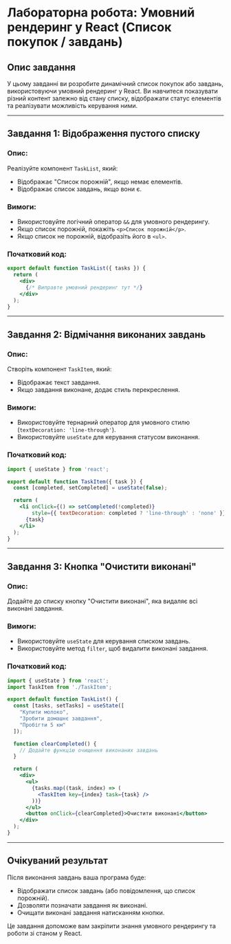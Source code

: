 # Лабораторна робота: Умовний рендеринг у React (Список покупок / завдань)

## Опис завдання

У цьому завданні ви розробите динамічний список покупок або завдань, використовуючи умовний рендеринг у React. Ви навчитеся показувати різний контент залежно від стану списку, відображати статус елементів та реалізувати можливість керування ними.

---

## Завдання 1: Відображення пустого списку

### Опис:
Реалізуйте компонент `TaskList`, який:
- Відображає "Список порожній", якщо немає елементів.
- Відображає список завдань, якщо вони є.

### Вимоги:
- Використовуйте логічний оператор `&&` для умовного рендерингу.
- Якщо список порожній, покажіть `<p>Список порожній</p>`.
- Якщо список не порожній, відобразіть його в `<ul>`.

### Початковий код:
```jsx
export default function TaskList({ tasks }) {
  return (
    <div>
      {/* Виправте умовний рендеринг тут */}
    </div>
  );
}
```

---

## Завдання 2: Відмічання виконаних завдань

### Опис:
Створіть компонент `TaskItem`, який:
- Відображає текст завдання.
- Якщо завдання виконане, додає стиль перекреслення.

### Вимоги:
- Використовуйте тернарний оператор для умовного стилю (`textDecoration: 'line-through'`).
- Використовуйте `useState` для керування статусом виконання.

### Початковий код:
```jsx
import { useState } from 'react';

export default function TaskItem({ task }) {
  const [completed, setCompleted] = useState(false);

  return (
    <li onClick={() => setCompleted(!completed)}
        style={{ textDecoration: completed ? 'line-through' : 'none' }}>
      {task}
    </li>
  );
}
```

---

## Завдання 3: Кнопка "Очистити виконані"

### Опис:
Додайте до списку кнопку "Очистити виконані", яка видаляє всі виконані завдання.

### Вимоги:
- Використовуйте `useState` для керування списком завдань.
- Використовуйте метод `filter`, щоб видалити виконані завдання.

### Початковий код:
```jsx
import { useState } from 'react';
import TaskItem from './TaskItem';

export default function TaskList() {
  const [tasks, setTasks] = useState([
    "Купити молоко",
    "Зробити домашнє завдання",
    "Пробігти 5 км"
  ]);

  function clearCompleted() {
    // Додайте функцію очищення виконаних завдань
  }

  return (
    <div>
      <ul>
        {tasks.map((task, index) => (
          <TaskItem key={index} task={task} />
        ))}
      </ul>
      <button onClick={clearCompleted}>Очистити виконані</button>
    </div>
  );
}
```

---

## Очікуваний результат

Після виконання завдань ваша програма буде:
- Відображати список завдань (або повідомлення, що список порожній).
- Дозволяти позначати завдання як виконані.
- Очищати виконані завдання натисканням кнопки.

Це завдання допоможе вам закріпити знання умовного рендерингу та роботи зі станом у React.
